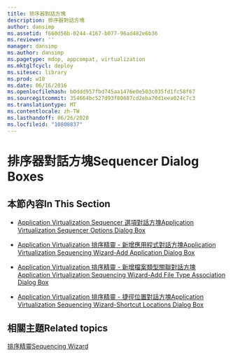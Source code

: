 ```yaml
---
title: 排序器對話方塊
description: 排序器對話方塊
author: dansimp
ms.assetid: f660d56b-0244-4167-b077-96ad482e6b36
ms.reviewer: ''
manager: dansimp
ms.author: dansimp
ms.pagetype: mdop, appcompat, virtualization
ms.mktglfcycl: deploy
ms.sitesec: library
ms.prod: w10
ms.date: 06/16/2016
ms.openlocfilehash: b0ddd957fbd745aa1476e0e503c035fd1fc58f67
ms.sourcegitcommit: 354664bc527d93f80687cd2eba70d1eea024c7c3
ms.translationtype: MT
ms.contentlocale: zh-TW
ms.lasthandoff: 06/26/2020
ms.locfileid: "10800837"
---
```

# <span data-ttu-id="5c66a-103">排序器對話方塊</span><span class="sxs-lookup"><span data-stu-id="5c66a-103">Sequencer Dialog Boxes</span></span>


## <span data-ttu-id="5c66a-104">本節內容</span><span class="sxs-lookup"><span data-stu-id="5c66a-104">In This Section</span></span>


-   [<span data-ttu-id="5c66a-105">Application Virtualization Sequencer 選項對話方塊</span><span class="sxs-lookup"><span data-stu-id="5c66a-105">Application Virtualization Sequencer Options Dialog Box</span></span>](application-virtualization-sequencer-options-dialog-box.md)

-   [<span data-ttu-id="5c66a-106">Application Virtualization 排序精靈 - 新增應用程式對話方塊</span><span class="sxs-lookup"><span data-stu-id="5c66a-106">Application Virtualization Sequencing Wizard-Add Application Dialog Box</span></span>](application-virtualization-sequencing-wizard-add-application-dialog-box.md)

-   [<span data-ttu-id="5c66a-107">Application Virtualization 排序精靈 - 新增檔案類型關聯對話方塊</span><span class="sxs-lookup"><span data-stu-id="5c66a-107">Application Virtualization Sequencing Wizard-Add File Type Association Dialog Box</span></span>](application-virtualization-sequencing-wizard-add-file-type-association-dialog-box.md)

-   [<span data-ttu-id="5c66a-108">Application Virtualization 排序精靈 - 捷徑位置對話方塊</span><span class="sxs-lookup"><span data-stu-id="5c66a-108">Application Virtualization Sequencing Wizard-Shortcut Locations Dialog Box</span></span>](application-virtualization-sequencing-wizard-shortcut-locations-dialog-box.md)

## <span data-ttu-id="5c66a-109">相關主題</span><span class="sxs-lookup"><span data-stu-id="5c66a-109">Related topics</span></span>


[<span data-ttu-id="5c66a-110">排序精靈</span><span class="sxs-lookup"><span data-stu-id="5c66a-110">Sequencing Wizard</span></span>](sequencing-wizard.md)

 

 





